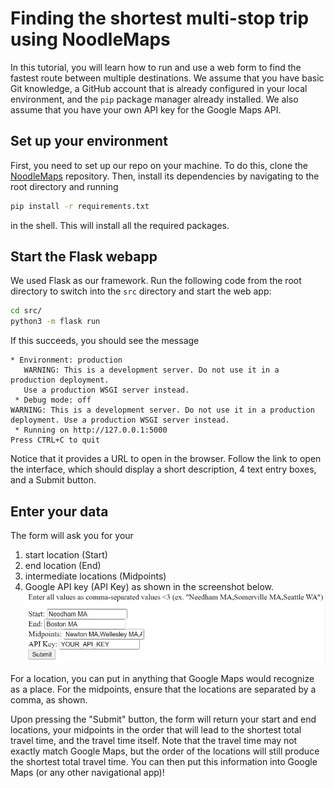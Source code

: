 <!-- Maybe split into two routes: local and in Docker? -->
# Finding the shortest multi-stop trip using NoodleMaps
In this tutorial, you will learn how to run and use a web form to find the fastest route between multiple destinations. We assume that you have basic Git knowledge, a GitHub account that is already configured in your local environment, and the `pip` package manager already installed. We also assume that you have your own API key for the Google Maps API.

## Set up your environment
First, you need to set up our repo on your machine. To do this, clone the [NoodleMaps](https://github.com/olincollege/noodlemaps) repository. Then, install its dependencies by navigating to the root directory and running 
```sh
pip install -r requirements.txt
```
in the shell. This will install all the required packages.

## Start the Flask webapp
We used Flask as our framework. Run the following code from the root directory to switch into the `src` directory and start the web app:
```sh
cd src/
python3 -m flask run
```

If this succeeds, you should see the message
```
* Environment: production
   WARNING: This is a development server. Do not use it in a production deployment.
   Use a production WSGI server instead.
 * Debug mode: off
WARNING: This is a development server. Do not use it in a production deployment. Use a production WSGI server instead.
 * Running on http://127.0.0.1:5000
Press CTRL+C to quit
```
Notice that it provides a URL to open in the browser. Follow the link to open the interface, which should display a short description, 4 text entry boxes, and a Submit button.

## Enter your data
The form will ask you for your
1. start location (Start)
2. end location (End)
3. intermediate locations (Midpoints)
4. Google API key (API Key)
as shown in the screenshot below.
![](img/using-the-form.JPG)

For a location, you can put in anything that Google Maps would recognize as a place. For the midpoints, ensure that the locations are separated by a comma, as shown.

Upon pressing the "Submit" button, the form will return your start and end locations, your midpoints in the order that will lead to the shortest total travel time, and the travel time itself. Note that the travel time may not exactly match Google Maps, but the order of the locations will still produce the shortest total travel time. You can then put this information into Google Maps (or any other navigational app)!